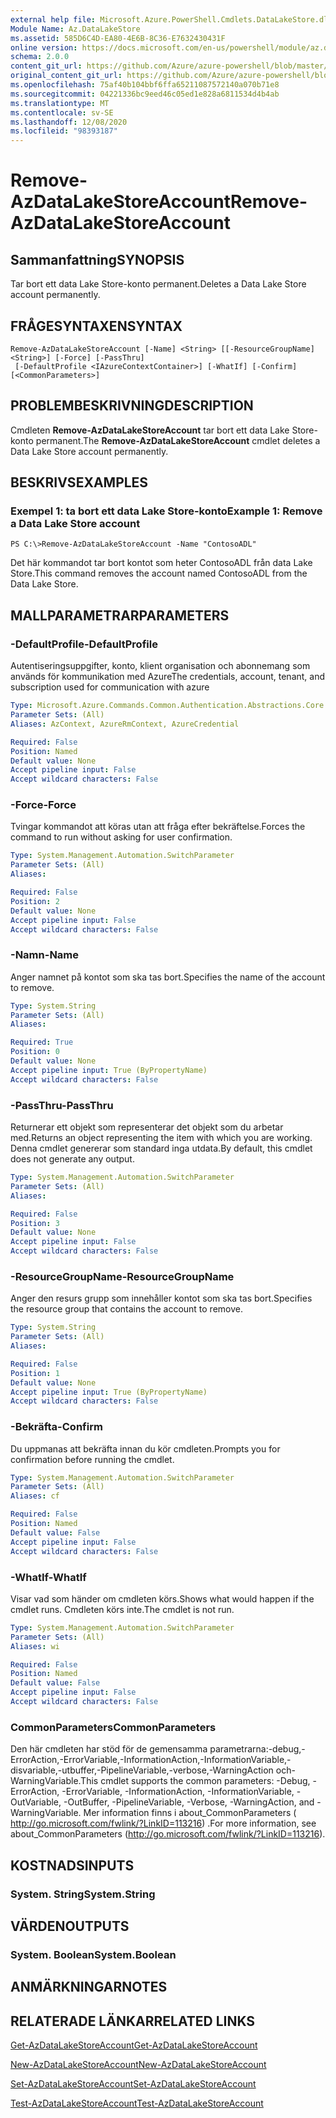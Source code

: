 ```yaml
---
external help file: Microsoft.Azure.PowerShell.Cmdlets.DataLakeStore.dll-Help.xml
Module Name: Az.DataLakeStore
ms.assetid: 585D6C4D-EA80-4E6B-8C36-E7632430431F
online version: https://docs.microsoft.com/en-us/powershell/module/az.datalakestore/remove-azdatalakestoreaccount
schema: 2.0.0
content_git_url: https://github.com/Azure/azure-powershell/blob/master/src/DataLakeStore/DataLakeStore/help/Remove-AzDataLakeStoreAccount.md
original_content_git_url: https://github.com/Azure/azure-powershell/blob/master/src/DataLakeStore/DataLakeStore/help/Remove-AzDataLakeStoreAccount.md
ms.openlocfilehash: 75af40b104bbf6ffa65211087572140a070b71e8
ms.sourcegitcommit: 04221336bc9eed46c05ed1e828a6811534d4b4ab
ms.translationtype: MT
ms.contentlocale: sv-SE
ms.lasthandoff: 12/08/2020
ms.locfileid: "98393187"
---
```

# <span data-ttu-id="dc873-101">Remove-AzDataLakeStoreAccount</span><span class="sxs-lookup"><span data-stu-id="dc873-101">Remove-AzDataLakeStoreAccount</span></span>

## <span data-ttu-id="dc873-102">Sammanfattning</span><span class="sxs-lookup"><span data-stu-id="dc873-102">SYNOPSIS</span></span>
<span data-ttu-id="dc873-103">Tar bort ett data Lake Store-konto permanent.</span><span class="sxs-lookup"><span data-stu-id="dc873-103">Deletes a Data Lake Store account permanently.</span></span>

## <span data-ttu-id="dc873-104">FRÅGESYNTAXEN</span><span class="sxs-lookup"><span data-stu-id="dc873-104">SYNTAX</span></span>

```
Remove-AzDataLakeStoreAccount [-Name] <String> [[-ResourceGroupName] <String>] [-Force] [-PassThru]
 [-DefaultProfile <IAzureContextContainer>] [-WhatIf] [-Confirm] [<CommonParameters>]
```

## <span data-ttu-id="dc873-105">PROBLEMBESKRIVNING</span><span class="sxs-lookup"><span data-stu-id="dc873-105">DESCRIPTION</span></span>
<span data-ttu-id="dc873-106">Cmdleten **Remove-AzDataLakeStoreAccount** tar bort ett data Lake Store-konto permanent.</span><span class="sxs-lookup"><span data-stu-id="dc873-106">The **Remove-AzDataLakeStoreAccount** cmdlet deletes a Data Lake Store account permanently.</span></span>

## <span data-ttu-id="dc873-107">BESKRIVS</span><span class="sxs-lookup"><span data-stu-id="dc873-107">EXAMPLES</span></span>

### <span data-ttu-id="dc873-108">Exempel 1: ta bort ett data Lake Store-konto</span><span class="sxs-lookup"><span data-stu-id="dc873-108">Example 1: Remove a Data Lake Store account</span></span>
```
PS C:\>Remove-AzDataLakeStoreAccount -Name "ContosoADL"
```

<span data-ttu-id="dc873-109">Det här kommandot tar bort kontot som heter ContosoADL från data Lake Store.</span><span class="sxs-lookup"><span data-stu-id="dc873-109">This command removes the account named ContosoADL from the Data Lake Store.</span></span>

## <span data-ttu-id="dc873-110">MALLPARAMETRAR</span><span class="sxs-lookup"><span data-stu-id="dc873-110">PARAMETERS</span></span>

### <span data-ttu-id="dc873-111">-DefaultProfile</span><span class="sxs-lookup"><span data-stu-id="dc873-111">-DefaultProfile</span></span>
<span data-ttu-id="dc873-112">Autentiseringsuppgifter, konto, klient organisation och abonnemang som används för kommunikation med Azure</span><span class="sxs-lookup"><span data-stu-id="dc873-112">The credentials, account, tenant, and subscription used for communication with azure</span></span>

```yaml
Type: Microsoft.Azure.Commands.Common.Authentication.Abstractions.Core.IAzureContextContainer
Parameter Sets: (All)
Aliases: AzContext, AzureRmContext, AzureCredential

Required: False
Position: Named
Default value: None
Accept pipeline input: False
Accept wildcard characters: False
```

### <span data-ttu-id="dc873-113">-Force</span><span class="sxs-lookup"><span data-stu-id="dc873-113">-Force</span></span>
<span data-ttu-id="dc873-114">Tvingar kommandot att köras utan att fråga efter bekräftelse.</span><span class="sxs-lookup"><span data-stu-id="dc873-114">Forces the command to run without asking for user confirmation.</span></span>

```yaml
Type: System.Management.Automation.SwitchParameter
Parameter Sets: (All)
Aliases:

Required: False
Position: 2
Default value: None
Accept pipeline input: False
Accept wildcard characters: False
```

### <span data-ttu-id="dc873-115">-Namn</span><span class="sxs-lookup"><span data-stu-id="dc873-115">-Name</span></span>
<span data-ttu-id="dc873-116">Anger namnet på kontot som ska tas bort.</span><span class="sxs-lookup"><span data-stu-id="dc873-116">Specifies the name of the account to remove.</span></span>

```yaml
Type: System.String
Parameter Sets: (All)
Aliases:

Required: True
Position: 0
Default value: None
Accept pipeline input: True (ByPropertyName)
Accept wildcard characters: False
```

### <span data-ttu-id="dc873-117">-PassThru</span><span class="sxs-lookup"><span data-stu-id="dc873-117">-PassThru</span></span>
<span data-ttu-id="dc873-118">Returnerar ett objekt som representerar det objekt som du arbetar med.</span><span class="sxs-lookup"><span data-stu-id="dc873-118">Returns an object representing the item with which you are working.</span></span>
<span data-ttu-id="dc873-119">Denna cmdlet genererar som standard inga utdata.</span><span class="sxs-lookup"><span data-stu-id="dc873-119">By default, this cmdlet does not generate any output.</span></span>

```yaml
Type: System.Management.Automation.SwitchParameter
Parameter Sets: (All)
Aliases:

Required: False
Position: 3
Default value: None
Accept pipeline input: False
Accept wildcard characters: False
```

### <span data-ttu-id="dc873-120">-ResourceGroupName</span><span class="sxs-lookup"><span data-stu-id="dc873-120">-ResourceGroupName</span></span>
<span data-ttu-id="dc873-121">Anger den resurs grupp som innehåller kontot som ska tas bort.</span><span class="sxs-lookup"><span data-stu-id="dc873-121">Specifies the resource group that contains the account to remove.</span></span>

```yaml
Type: System.String
Parameter Sets: (All)
Aliases:

Required: False
Position: 1
Default value: None
Accept pipeline input: True (ByPropertyName)
Accept wildcard characters: False
```

### <span data-ttu-id="dc873-122">-Bekräfta</span><span class="sxs-lookup"><span data-stu-id="dc873-122">-Confirm</span></span>
<span data-ttu-id="dc873-123">Du uppmanas att bekräfta innan du kör cmdleten.</span><span class="sxs-lookup"><span data-stu-id="dc873-123">Prompts you for confirmation before running the cmdlet.</span></span>

```yaml
Type: System.Management.Automation.SwitchParameter
Parameter Sets: (All)
Aliases: cf

Required: False
Position: Named
Default value: False
Accept pipeline input: False
Accept wildcard characters: False
```

### <span data-ttu-id="dc873-124">-WhatIf</span><span class="sxs-lookup"><span data-stu-id="dc873-124">-WhatIf</span></span>
<span data-ttu-id="dc873-125">Visar vad som händer om cmdleten körs.</span><span class="sxs-lookup"><span data-stu-id="dc873-125">Shows what would happen if the cmdlet runs.</span></span>
<span data-ttu-id="dc873-126">Cmdleten körs inte.</span><span class="sxs-lookup"><span data-stu-id="dc873-126">The cmdlet is not run.</span></span>

```yaml
Type: System.Management.Automation.SwitchParameter
Parameter Sets: (All)
Aliases: wi

Required: False
Position: Named
Default value: False
Accept pipeline input: False
Accept wildcard characters: False
```

### <span data-ttu-id="dc873-127">CommonParameters</span><span class="sxs-lookup"><span data-stu-id="dc873-127">CommonParameters</span></span>
<span data-ttu-id="dc873-128">Den här cmdleten har stöd för de gemensamma parametrarna:-debug,-ErrorAction,-ErrorVariable,-InformationAction,-InformationVariable,-disvariable,-utbuffer,-PipelineVariable,-verbose,-WarningAction och-WarningVariable.</span><span class="sxs-lookup"><span data-stu-id="dc873-128">This cmdlet supports the common parameters: -Debug, -ErrorAction, -ErrorVariable, -InformationAction, -InformationVariable, -OutVariable, -OutBuffer, -PipelineVariable, -Verbose, -WarningAction, and -WarningVariable.</span></span> <span data-ttu-id="dc873-129">Mer information finns i about_CommonParameters ( http://go.microsoft.com/fwlink/?LinkID=113216) .</span><span class="sxs-lookup"><span data-stu-id="dc873-129">For more information, see about_CommonParameters (http://go.microsoft.com/fwlink/?LinkID=113216).</span></span>

## <span data-ttu-id="dc873-130">KOSTNADS</span><span class="sxs-lookup"><span data-stu-id="dc873-130">INPUTS</span></span>

### <span data-ttu-id="dc873-131">System. String</span><span class="sxs-lookup"><span data-stu-id="dc873-131">System.String</span></span>

## <span data-ttu-id="dc873-132">VÄRDEN</span><span class="sxs-lookup"><span data-stu-id="dc873-132">OUTPUTS</span></span>

### <span data-ttu-id="dc873-133">System. Boolean</span><span class="sxs-lookup"><span data-stu-id="dc873-133">System.Boolean</span></span>

## <span data-ttu-id="dc873-134">ANMÄRKNINGAR</span><span class="sxs-lookup"><span data-stu-id="dc873-134">NOTES</span></span>

## <span data-ttu-id="dc873-135">RELATERADE LÄNKAR</span><span class="sxs-lookup"><span data-stu-id="dc873-135">RELATED LINKS</span></span>

[<span data-ttu-id="dc873-136">Get-AzDataLakeStoreAccount</span><span class="sxs-lookup"><span data-stu-id="dc873-136">Get-AzDataLakeStoreAccount</span></span>](./Get-AzDataLakeStoreAccount.md)

[<span data-ttu-id="dc873-137">New-AzDataLakeStoreAccount</span><span class="sxs-lookup"><span data-stu-id="dc873-137">New-AzDataLakeStoreAccount</span></span>](./New-AzDataLakeStoreAccount.md)

[<span data-ttu-id="dc873-138">Set-AzDataLakeStoreAccount</span><span class="sxs-lookup"><span data-stu-id="dc873-138">Set-AzDataLakeStoreAccount</span></span>](./Set-AzDataLakeStoreAccount.md)

[<span data-ttu-id="dc873-139">Test-AzDataLakeStoreAccount</span><span class="sxs-lookup"><span data-stu-id="dc873-139">Test-AzDataLakeStoreAccount</span></span>](./Test-AzDataLakeStoreAccount.md)


